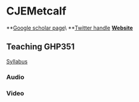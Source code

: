 # CJEMetcalf

**[Google scholar page](https://scholar.google.com/citations?user=tt1oyyEAAAAJ&hl=en&oi=ao)\\
**[Twitter handle](https://twitter.com/cjemetcalf?lang=en)
**[Website](https://metcalflab.princeton.edu/)**

## Teaching GHP351

[Syllabus](http://cjelandm.github.io/GHP351-Syllabus.pdf)

### Audio 

### Video 
